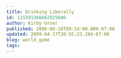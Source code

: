```yaml
---
title: Drinking Liberally
id: 115591366662925686
author: Kirby Urner
published: 2006-08-18T09:14:00.000-07:00
updated: 2009-04-17T20:55:23.284-07:00
blog: world_game
tags: 
---
```


